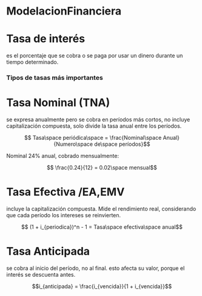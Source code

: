 # ModelacionFinanciera

# Tasa de interés

es el porcentaje que se cobra o se paga por usar un dinero durante un tiempo determinado.

### Tipos de tasas más importantes

# Tasa Nominal (TNA)

se expresa anualmente pero se cobra en períodos más cortos, no incluye capitalización compuesta, solo divide la tasa anual entre los períodos.

$$ Tasa\space periódica\space = \frac{Nominal\space Anual}{Numero\space de\space períodos}$$

Nominal 24% anual, cobrado mensualmente:

$$ \frac{0.24}{12} = 0.02\space mensual$$

# Tasa Efectiva /EA,EMV

incluye la capitalización compuesta. Mide el rendimiento real, considerando que cada período los intereses se reinvierten.

$$ (1 + i_{periodica})^n - 1 = Tasa\space efectiva\space anual$$
# Tasa Anticipada

se cobra al inicio del período, no al final. esto afecta su valor, porque el interés se descuenta antes.


$$i_{anticipada} = \frac{i_{vencida}}{1 + i_{vencida}}$$

